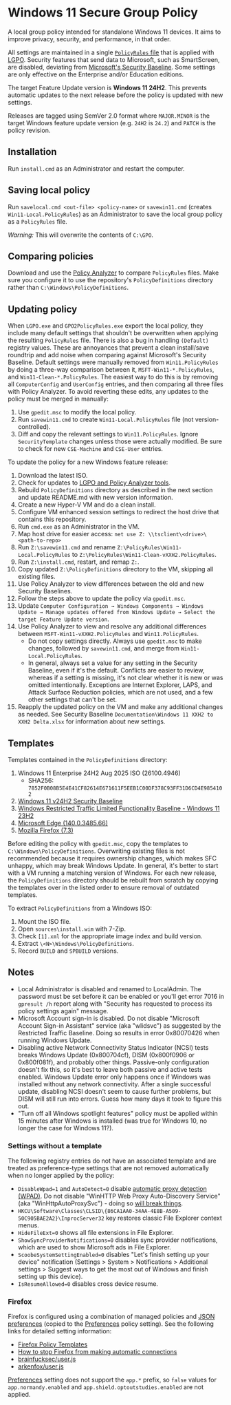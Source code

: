 # Windows 11 Secure Group Policy

A local group policy intended for standalone Windows 11 devices. It aims to improve privacy, security, and performance, in that order.

All settings are maintained in a single [`PolicyRules` file](./PolicyRules/Win11.PolicyRules) that is applied with [LGPO]. Security features that send data to Microsoft, such as SmartScreen, are disabled, deviating from [Microsoft's Security Baseline][Baseline]. Some settings are only effective on the Enterprise and/or Education editions.

The target Feature Update version is **Windows 11 24H2**. This prevents automatic updates to the next release before the policy is updated with new settings.

Releases are tagged using SemVer 2.0 format where `MAJOR.MINOR` is the target Windows feature update version (e.g. `24H2` is `24.2`) and `PATCH` is the policy revision.

[LGPO]: https://learn.microsoft.com/en-us/windows/security/operating-system-security/device-management/windows-security-configuration-framework/security-compliance-toolkit-10#what-is-the-local-group-policy-object-lgpo-tool
[Baseline]: https://learn.microsoft.com/en-us/windows/security/operating-system-security/device-management/windows-security-configuration-framework/windows-security-baselines

## Installation

Run `install.cmd` as an Administrator and restart the computer.

## Saving local policy

Run `savelocal.cmd <out-file> <policy-name>` or `savewin11.cmd` (creates `Win11-Local.PolicyRules`) as an Administrator to save the local group policy as a `PolicyRules` file.

*Warning:* This will overwrite the contents of `C:\GPO`.

## Comparing policies

Download and use the [Policy Analyzer][SCT] to compare `PolicyRules` files. Make sure you configure it to use the repository's `PolicyDefinitions` directory rather than `C:\Windows\PolicyDefinitions`.

[SCT]: https://www.microsoft.com/en-us/download/details.aspx?id=55319

## Updating policy

When `LGPO.exe` and `GPO2PolicyRules.exe` export the local policy, they include many default settings that shouldn't be overwritten when applying the resulting `PolicyRules` file. There is also a bug in handling `(Default)` registry values. These are annoyances that prevent a clean install/save roundtrip and add noise when comparing against Microsoft's Security Baseline. Default settings were manually removed from `Win11.PolicyRules` by doing a three-way comparison between it, `MSFT-Win11-*.PolicyRules`, and `Win11-Clean-*.PolicyRules`. The easiest way to do this is by removing all `ComputerConfig` and `UserConfig` entries, and then comparing all three files with Policy Analyzer. To avoid reverting these edits, any updates to the policy must be merged in manually:

1. Use `gpedit.msc` to modify the local policy.
2. Run `savewin11.cmd` to create `Win11-Local.PolicyRules` file (not version-controlled).
3. Diff and copy the relevant settings to `Win11.PolicyRules`. Ignore `SecurityTemplate` changes unless those were actually modified. Be sure to check for new `CSE-Machine` and `CSE-User` entries.

To update the policy for a new Windows feature release:

1. Download the latest ISO.
2. Check for updates to [LGPO and Policy Analyzer tools][SCT].
3. Rebuild `PolicyDefinitions` directory as described in the next section and update README.md with new version information.
4. Create a new Hyper-V VM and do a clean install.
5. Configure VM enhanced session settings to redirect the host drive that contains this repository.
6. Run `cmd.exe` as an Administrator in the VM.
7. Map host drive for easier access: `net use Z: \\tsclient\<drive>\<path-to-repo>`
8. Run `Z:\savewin11.cmd` and rename `Z:\PolicyRules\Win11-Local.PolicyRules` to `Z:\PolicyRules\Win11-Clean-vXXH2.PolicyRules`.
9. Run `Z:\install.cmd`, restart, and remap `Z:`.
10. Copy updated `Z:\PolicyDefinitions` directory to the VM, skipping all existing files.
11. Use Policy Analyzer to view differences between the old and new Security Baselines.
12. Follow the steps above to update the policy via `gpedit.msc`.
13. Update `Computer Configuration → Windows Components → Windows Update → Manage updates offered from Windows Update → Select the target Feature Update version`.
14. Use Policy Analyzer to view and resolve any additional differences between `MSFT-Win11-vXXH2.PolicyRules` and `Win11.PolicyRules`.
    * Do not copy settings directly. Always use `gpedit.msc` to make changes, followed by `savewin11.cmd`, and merge from `Win11-Local.PolicyRules`.
    * In general, always set a value for any setting in the Security Baseline, even if it's the default. Conflicts are easier to review, whereas if a setting is missing, it's not clear whether it is new or was omitted intentionally. Exceptions are Internet Explorer, LAPS, and Attack Surface Reduction policies, which are not used, and a few other settings that can't be set.
15. Reapply the updated policy on the VM and make any additional changes as needed. See Security Baseline `Documentation\Windows 11 XXH2 to XXH2 Delta.xlsx` for information about new settings.

## Templates

Templates contained in the `PolicyDefinitions` directory:

1. Windows 11 Enterprise 24H2 Aug 2025 ISO (26100.4946)
   * SHA256: `7852F0B08B5E4E41CF82614E671611F5EEB1C00DF378C93FF31D6CD4E9854102`
2. [Windows 11 v24H2 Security Baseline][SCT]
3. [Windows Restricted Traffic Limited Functionality Baseline - Windows 11 23H2][RTLFB]
4. [Microsoft Edge (140.0.3485.66)][Edge]
5. [Mozilla Firefox (7.3)][Firefox]

[RTLFB]: https://learn.microsoft.com/en-us/windows/privacy/manage-connections-from-windows-operating-system-components-to-microsoft-services
[Edge]: https://www.microsoft.com/en-us/edge/business/download
[Firefox]: https://github.com/mozilla/policy-templates/releases

Before editing the policy with `gpedit.msc`, copy the templates to `C:\Windows\PolicyDefinitions`. Overwriting existing files is not recommended because it requires ownership changes, which makes SFC unhappy, which may break Windows Update. In general, it's better to start with a VM running a matching version of Windows. For each new release, the `PolicyDefinitions` directory should be rebuilt from scratch by copying the templates over in the listed order to ensure removal of outdated templates.

To extract `PolicyDefinitions` from a Windows ISO:

1. Mount the ISO file.
2. Open `sources\install.wim` with 7-Zip.
3. Check `[1].xml` for the appropriate image index and build version.
4. Extract `\<N>\Windows\PolicyDefinitions`.
5. Record `BUILD` and `SPBUILD` versions.

## Notes

* Local Administrator is disabled and renamed to LocalAdmin. The password must be set before it can be enabled or you'll get error 7016 in `gpresult /h` report along with "Security has requested to process its policy settings again" message.
* Microsoft Account sign-in is disabled. Do not disable "Microsoft Account Sign-in Assistant" service (aka "wlidsvc") as suggested by the Restricted Traffic Baseline. Doing so results in error 0x80070426 when running Windows Update.
* Disabling active Network Connectivity Status Indicator (NCSI) tests breaks Windows Update (0x800704cf), DISM (0x800f0906 or 0x800f081f), and probably other things. Passive-only configuration doesn't fix this, so it's best to leave both passive and active tests enabled. Windows Update error only happens once if Windows was installed without any network connectivity. After a single successful update, disabling NCSI doesn't seem to cause further problems, but DISM will still run into errors. Guess how many days it took to figure this out.
* "Turn off all Windows spotlight features" policy must be applied within 15 minutes after Windows is installed (was true for Windows 10, no longer the case for Windows 11?).

### Settings without a template

The following registry entries do not have an associated template and are treated as preference-type settings that are not removed automatically when no longer applied by the policy:

* `DisableWpad=1` and `AutoDetect=0` disable [automatic proxy detection (WPAD)][WPAD]. Do not disable "WinHTTP Web Proxy Auto-Discovery Service" (aka "WinHttpAutoProxySvc") - doing so [will break things][WinHTTP].
* `HKCU\Software\Classes\CLSID\{86CA1AA0-34AA-4E8B-A509-50C905BAE2A2}\InprocServer32` key restores classic File Explorer context menus.
* `HideFileExt=0` shows all file extensions in File Explorer.
* `ShowSyncProviderNotifications=0` disables sync provider notifications, which are used to show Microsoft ads in File Explorer.
* `ScoobeSystemSettingEnabled=0` disables "Let's finish setting up your device" notification (Settings > System > Notifications > Additional settings > Suggest ways to get the most out of Windows and finish setting up this device).
* `IsResumeAllowed=0` disables cross device resume.

[WPAD]: https://learn.microsoft.com/en-us/troubleshoot/windows-server/networking/disable-http-proxy-auth-features#how-to-disable-wpad
[WinHTTP]: https://github.com/MicrosoftDocs/windows-itpro-docs/issues/2965#issuecomment-475441420

### Firefox

Firefox is configured using a combination of managed policies and [JSON preferences](./firefox-prefs.json) (copied to the [Preferences] policy setting). See the following links for detailed setting information:

* [Firefox Policy Templates]
* [How to stop Firefox from making automatic connections][Firefox Connections]
* [brainfucksec/user.js]
* [arkenfox/user.js]

[Preferences] setting does not support the `app.*` prefix, so `false` values for `app.normandy.enabled` and `app.shield.optoutstudies.enabled` are not applied.

[Preferences]: https://mozilla.github.io/policy-templates/#preferences
[Firefox Policy Templates]: https://mozilla.github.io/policy-templates/
[Firefox Connections]: https://support.mozilla.org/en-US/kb/how-stop-firefox-making-automatic-connections
[brainfucksec/user.js]: https://gist.github.com/brainfucksec/68e79da1c965aeaa4782914afd8f7fa2
[arkenfox/user.js]: https://github.com/arkenfox/user.js
